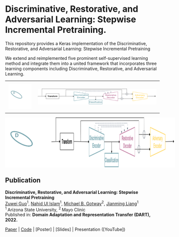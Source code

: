 # Discriminative, Restorative, and Adversarial Learning: Stepwise Incremental Pretraining.
This repository provides a Keras implementation of the Discriminative, Restorative, and Adversarial Learning: Stepwise Incremental Pretraining

We extend and reimplemented five prominent self-supervised learning method and integrate them into a united framework that incorporates three learning components including Discriminative, Restorative, and Adversarial Learning. 


<div id="image-table">
    <table>
	    <tr>
    	    <td style="padding:10px">
        	    <img src="IMAGE/logo_gif.gif" width="200"/>
      	    </td>
            <td style="padding:10px">
            	<img src="IMAGE/United.png" width="100%"/>
            </td>
        </tr>
    </table>
</div>

<div style = "display: flex; flex-direction: row;">
<img width="30%" src="IMAGE/logo_gif.gif" />
<img width="80%" src="IMAGE/United.png" />
</div>


## Publication
<b>Discriminative, Restorative, and Adversarial Learning: Stepwise Incremental Pretraining </b> <br/>
[Zuwei Guo](https://github.com/AbhorsenKnight)<sup>1</sup>, [Nahid Ul Islam](https://github.com/Nahid1992)<sup>1</sup>, [Michael B. Gotway](https://www.mayoclinic.org/biographies/gotway-michael-b-m-d/bio-20055566)<sup>2</sup>, [Jianming Liang](https://chs.asu.edu/jianming-liang)<sup>1</sup><br/>
<sup>1 </sup>Arizona State University, <sup>2 </sup>Mayo Clinic <br/>
Published in: **Domain Adaptation and Representation Transfer (DART), 2022.**

[Paper](#) | [Code](https://github.com/jlianglab/StepwisePretraining) | [Poster] | [Slides] | Presentation ([YouTube])


